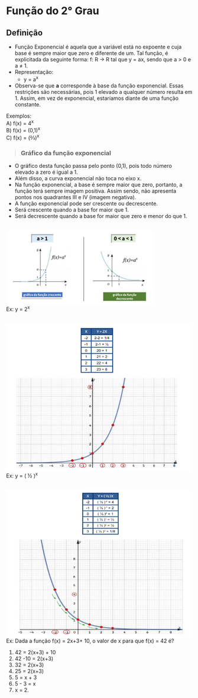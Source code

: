# Função do 2° Grau

## Definição
- Função Exponencial é aquela que a variável está no expoente e cuja base é sempre maior que zero e diferente de um. Tal função, é explicitada da seguinte forma: f: R -> R
tal que y = ax, sendo que a > 0 e a ≠ 1.
- Representação: 
  - y = a<sup>x</sup>
- Observa-se que **a** corresponde à base da função exponencial. Essas restrições são necessárias, pois 1 elevado a qualquer número resulta em 1. Assim, em vez de exponencial, estaríamos diante de uma função constante.

Exemplos:  
A) f(x) = 4<sup>x</sup>  
B) f(x) = (0,1)<sup>x</sup>  
C) f(x) = (⅔)<sup>x</sup>  

> ### Gráfico da função exponencial
- O gráfico desta função passa pelo ponto (0,1), pois todo número elevado a zero é igual a 1. 
- Além disso, a curva exponencial não toca no eixo x.
- Na função exponencial, a base é sempre maior que zero, portanto, a função terá sempre imagem positiva. Assim sendo, não apresenta pontos nos quadrantes III e IV
(imagem negativa).
- A função exponencial pode ser crescente ou decrescente.
- Será crescente quando a base for maior que 1.
- Será decrescente quando a base for maior que zero e menor do que 1.

<br>
<div style="display:inline_block">
    <img align="left" height="200" width="400" src="../../img/grafico-funcao-exponencial-3.png">
</div><br><br><br><br><br><br><br><br><br><br><br>

Ex: y = 2<sup>x</sup>   

<br>
<div style="display:inline_block">
    <img align="left" height="400" width="500" src="../../img/grafico-funcao-exponencial-1.png">
</div><br><br><br><br><br><br><br><br><br><br><br><br><br><br><br><br><br><br><br><br><br>

Ex: y = ( ½ )<sup>x</sup>    

<br>
<div style="display:inline_block">
    <img align="left" height="400" width="500" src="../../img/grafico-funcao-exponencial-2.png">
</div><br><br><br><br><br><br><br><br><br><br><br><br><br><br><br><br><br><br><br><br><br>

Ex: Dada a função f(x) = 2x+3+ 10, o valor de x para que f(x) = 42 é?  
1. 42 = 2(x+3) + 10
2. 42 -10 = 2(x+3)
3. 32 = 2(x+3)
4. 25 = 2(x+3)
5. 5 = x + 3
6. 5 - 3 = x
7. x = 2.